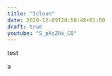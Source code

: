 ```yaml
---
title: "Icloun"
date: 2020-12-09T20:50:48+01:00
draft: true
youtube: "S_pXsZHx_CQ"
---
```


test

a
